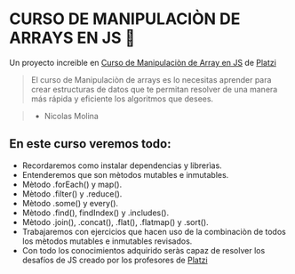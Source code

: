# CURSO DE MANIPULACIÒN DE ARRAYS EN JS 💚
Un proyecto increible en  [Curso de Manipulaciòn de Array en JS](https://platzi.com/cursos/arrays/) de [Platzi](http://https://platzi.com "Platzi")
>El curso de Manipulaciòn de arrays es lo necesitas aprender para crear estructuras de datos que te permitan resolver de una manera más rápida y eficiente los algoritmos que desees.

> - Nicolas Molina

## En este curso veremos todo:
- Recordaremos como instalar dependencias y librerìas.
- Entenderemos que son mètodos mutables e inmutables.
- Mètodo .forEach() y map().
- Mètodo .filter() y .reduce().
- Mètodo .some() y every(). 
- Mètodo .find(), findIndex() y .includes().
- Mètodo  .join(), .concat(), .flat(), .flatmap() y .sort().
- Trabajaremos con ejercicios que hacen uso de la combinaciòn de todos los mètodos mutables e inmutables revisados.
- Con todo los conocimientos adquirido seràs capaz de resolver los desafíos de JS creado por los profesores de [Platzi](http://https://platzi.com "Platzi") 
